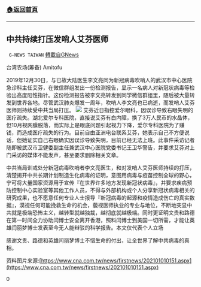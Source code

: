 ###  [:house:返回首頁](https://github.com/ourhimalayas/txt)
---

## 中共持续打压发哨人艾芬医师
` G-NEWS TAIWAN` [轉載自GNews](https://gnews.org/zh-hans/717290/)

台湾农场(筹备) Amitofu

2019年12月30日，与已故大陆医生李文亮同为新冠病毒吹哨人的武汉市中心医院急诊科主任艾芬，在微信群组发出一份检测报告，显示一名病人对新冠状病毒等检验出高度阳性指针。这份检测报告被李文亮转发到同学微信群组里，随后被大量转发到世界各地。尽管武汉肺炎爆发一周年，吹哨人李文亮也已病逝，而发哨人艾芬医师则持续受中共当局打压。
![]()![](https://gnews.org/wp-content/uploads/2021/01/aven3-330x225.png)
艾芬近日指控爱尔眼科，因误诊导致右眼失明的医疗疏失。湖北爱尔专科医院，直接说艾芬有白内障，换了3万人民币的水晶体，但10月视网膜脱落，而实际上是眼底问题引起视力下降，爱尔专科医院为了赚钱，而造成医疗疏失的行为。目前自由亚洲电台联系艾芬，她表示自己不方便说话，但她证实自己右眼确实因误诊导致失明，目前已经无法上班。此事件采访记者随即被武汉市卫健委副主任兼武汉中心医院党委书记王卫华警告，并要求艾芬对上门采访的媒体不能发声，甚至要求删除相关文章。

中共当局训戒处分新冠病毒吹哨者李文亮医生，和对发哨人艾芬医师持续的打压，清楚揭开中共长期计划制造生化病毒的证明，意图用病毒与疫苗控制全球的野心，宁可将大量国家资源用于宣传『在世界许多地方发现新冠状病毒』，并要求疾病预防控制中心实验室等其他工作人员，不得与外部机构或个人分享新冠状病毒相关的研究成果，也不愿意任何专业人士报导『新冠病毒的起源和疫情造成伤亡的真实数据』，漠视任何可能挽救生命的机会，藐视医师执业的专业与地位，不断地突显中共就是极端恐怖主义，越转型就越独裁，越彻底就越极端。同时更证明文贵和路德在第一时间全力协助闫博士安全离开香港，照料闫博士到美国一切所需，才能让英雄闫丽梦博士发表至今无人能辩驳的科学报告。本文仅代表个人立场

感谢文贵、路德和英雄闫丽梦博士不惜生命的付出，让全世界了解中共病毒的真相。

资料图片来源:[https://www.cna.com.tw/news/firstnews/202101010151.aspx](https://www.cna.com.tw/news/firstnews/202101010151.aspx)

0
